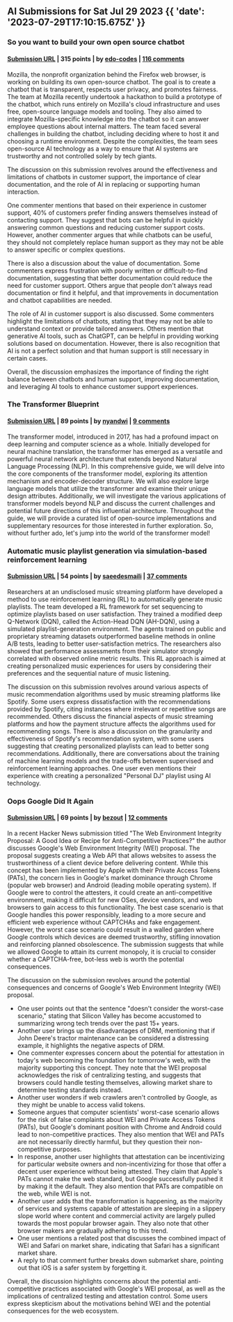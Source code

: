 ## AI Submissions for Sat Jul 29 2023 {{ 'date': '2023-07-29T17:10:15.675Z' }}

### So you want to build your own open source chatbot

#### [Submission URL](https://hacks.mozilla.org/2023/07/so-you-want-to-build-your-own-open-source-chatbot/) | 315 points | by [edo-codes](https://news.ycombinator.com/user?id=edo-codes) | [116 comments](https://news.ycombinator.com/item?id=36918435)

Mozilla, the nonprofit organization behind the Firefox web browser, is working on building its own open-source chatbot. The goal is to create a chatbot that is transparent, respects user privacy, and promotes fairness. The team at Mozilla recently undertook a hackathon to build a prototype of the chatbot, which runs entirely on Mozilla's cloud infrastructure and uses free, open-source language models and tooling. They also aimed to integrate Mozilla-specific knowledge into the chatbot so it can answer employee questions about internal matters. The team faced several challenges in building the chatbot, including deciding where to host it and choosing a runtime environment. Despite the complexities, the team sees open-source AI technology as a way to ensure that AI systems are trustworthy and not controlled solely by tech giants.

The discussion on this submission revolves around the effectiveness and limitations of chatbots in customer support, the importance of clear documentation, and the role of AI in replacing or supporting human interaction. 

One commenter mentions that based on their experience in customer support, 40% of customers prefer finding answers themselves instead of contacting support. They suggest that bots can be helpful in quickly answering common questions and reducing customer support costs. However, another commenter argues that while chatbots can be useful, they should not completely replace human support as they may not be able to answer specific or complex questions.

There is also a discussion about the value of documentation. Some commenters express frustration with poorly written or difficult-to-find documentation, suggesting that better documentation could reduce the need for customer support. Others argue that people don't always read documentation or find it helpful, and that improvements in documentation and chatbot capabilities are needed.

The role of AI in customer support is also discussed. Some commenters highlight the limitations of chatbots, stating that they may not be able to understand context or provide tailored answers. Others mention that generative AI tools, such as ChatGPT, can be helpful in providing working solutions based on documentation. However, there is also recognition that AI is not a perfect solution and that human support is still necessary in certain cases.

Overall, the discussion emphasizes the importance of finding the right balance between chatbots and human support, improving documentation, and leveraging AI tools to enhance customer support experiences.

### The Transformer Blueprint

#### [Submission URL](https://deeprevision.github.io/posts/001-transformer/) | 89 points | by [nyandwi](https://news.ycombinator.com/user?id=nyandwi) | [9 comments](https://news.ycombinator.com/item?id=36923562)

The transformer model, introduced in 2017, has had a profound impact on deep learning and computer science as a whole. Initially developed for neural machine translation, the transformer has emerged as a versatile and powerful neural network architecture that extends beyond Natural Language Processing (NLP). In this comprehensive guide, we will delve into the core components of the transformer model, exploring its attention mechanism and encoder-decoder structure. We will also explore large language models that utilize the transformer and examine their unique design attributes. Additionally, we will investigate the various applications of transformer models beyond NLP and discuss the current challenges and potential future directions of this influential architecture. Throughout the guide, we will provide a curated list of open-source implementations and supplementary resources for those interested in further exploration. So, without further ado, let's jump into the world of the transformer model!

### Automatic music playlist generation via simulation-based reinforcement learning

#### [Submission URL](https://research.atspotify.com/2023/07/automatic-music-playlist-generation-via-simulation-based-reinforcement-learning/) | 54 points | by [saeedesmaili](https://news.ycombinator.com/user?id=saeedesmaili) | [37 comments](https://news.ycombinator.com/item?id=36921032)

Researchers at an undisclosed music streaming platform have developed a method to use reinforcement learning (RL) to automatically generate music playlists. The team developed a RL framework for set sequencing to optimize playlists based on user satisfaction. They trained a modified deep Q-Network (DQN), called the Action-Head DQN (AH-DQN), using a simulated playlist-generation environment. The agents trained on public and proprietary streaming datasets outperformed baseline methods in online A/B tests, leading to better user-satisfaction metrics. The researchers also showed that performance assessments from their simulator strongly correlated with observed online metric results. This RL approach is aimed at creating personalized music experiences for users by considering their preferences and the sequential nature of music listening.

The discussion on this submission revolves around various aspects of music recommendation algorithms used by music streaming platforms like Spotify. Some users express dissatisfaction with the recommendations provided by Spotify, citing instances where irrelevant or repetitive songs are recommended. Others discuss the financial aspects of music streaming platforms and how the payment structure affects the algorithms used for recommending songs. There is also a discussion on the granularity and effectiveness of Spotify's recommendation system, with some users suggesting that creating personalized playlists can lead to better song recommendations. Additionally, there are conversations about the training of machine learning models and the trade-offs between supervised and reinforcement learning approaches. One user even mentions their experience with creating a personalized "Personal DJ" playlist using AI technology.

### Oops Google Did It Again

#### [Submission URL](https://dombytes.com/post/oops-google-did-it-again/) | 69 points | by [bezout](https://news.ycombinator.com/user?id=bezout) | [12 comments](https://news.ycombinator.com/item?id=36921634)

In a recent Hacker News submission titled "The Web Environment Integrity Proposal: A Good Idea or Recipe for Anti-Competitive Practices?" the author discusses Google's Web Environment Integrity (WEI) proposal. The proposal suggests creating a Web API that allows websites to assess the trustworthiness of a client device before delivering content. While this concept has been implemented by Apple with their Private Access Tokens (PATs), the concern lies in Google's market dominance through Chrome (popular web browser) and Android (leading mobile operating system). If Google were to control the attesters, it could create an anti-competitive environment, making it difficult for new OSes, device vendors, and web browsers to gain access to this functionality. The best case scenario is that Google handles this power responsibly, leading to a more secure and efficient web experience without CAPTCHAs and fake engagement. However, the worst case scenario could result in a walled garden where Google controls which devices are deemed trustworthy, stifling innovation and reinforcing planned obsolescence. The submission suggests that while we allowed Google to attain its current monopoly, it is crucial to consider whether a CAPTCHA-free, bot-less web is worth the potential consequences.

The discussion on the submission revolves around the potential consequences and concerns of Google's Web Environment Integrity (WEI) proposal.

- One user points out that the sentence "doesn't consider the worst-case scenario," stating that Silicon Valley has become accustomed to summarizing wrong tech trends over the past 15+ years.
- Another user brings up the disadvantages of DRM, mentioning that if John Deere's tractor maintenance can be considered a distressing example, it highlights the negative aspects of DRM.
- One commenter expresses concern about the potential for attestation in today's web becoming the foundation for tomorrow's web, with the majority supporting this concept. They note that the WEI proposal acknowledges the risk of centralizing testing, and suggests that browsers could handle testing themselves, allowing market share to determine testing standards instead.
- Another user wonders if web crawlers aren't controlled by Google, as they might be unable to access valid tokens.
- Someone argues that computer scientists' worst-case scenario allows for the risk of false complaints about WEI and Private Access Tokens (PATs), but Google's dominant position with Chrome and Android could lead to non-competitive practices. They also mention that WEI and PATs are not necessarily directly harmful, but they question their non-competitive purposes.
- In response, another user highlights that attestation can be incentivizing for particular website owners and non-incentivizing for those that offer a decent user experience without being attested. They claim that Apple's PATs cannot make the web standard, but Google successfully pushed it by making it the default. They also mention that PATs are compatible on the web, while WEI is not.
- Another user adds that the transformation is happening, as the majority of services and systems capable of attestation are sleeping in a slippery slope world where content and commercial activity are largely pulled towards the most popular browser again. They also note that other browser makers are gradually adhering to this trend.
- One user mentions a related post that discusses the combined impact of WEI and Safari on market share, indicating that Safari has a significant market share.
- A reply to that comment further breaks down submarket share, pointing out that iOS is a safer system by forgetting it.

Overall, the discussion highlights concerns about the potential anti-competitive practices associated with Google's WEI proposal, as well as the implications of centralized testing and attestation control. Some users express skepticism about the motivations behind WEI and the potential consequences for the web ecosystem.

